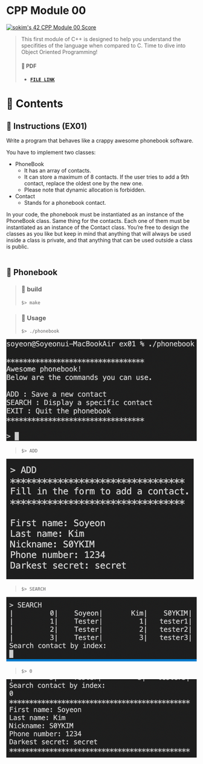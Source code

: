 # CPP Module 00

[![sokim's 42 CPP Module 00 Score](https://badge42.vercel.app/api/v2/cl1sxc9pb003009jgq7f86utb/project/2612594)](https://github.com/JaeSeoKim/badge42)

> This first module of C++ is designed to help you understand the specifities of the language when compared to C. Time to dive into Object Oriented Programming!
>
> #### 📝 PDF
>
> - [**`FILE LINK`**](https://github.com/JaeSeoKim/42cursus/42cursus/blob/master/pdf/en.subject-C++-Module00.pdf)


# 🚀 Contents

## 🚩 Instructions (EX01)

Write a program that behaves like a crappy awesome phonebook software.

You have to implement two classes:
- PhoneBook
  - It has an array of contacts.
  - It can store a maximum of 8 contacts. If the user tries to add a 9th contact, replace the oldest one by the new one.
  - Please note that dynamic allocation is forbidden.
- Contact
  - Stands for a phonebook contact.

In your code, the phonebook must be instantiated as an instance of the PhoneBook class.
Same thing for the contacts.
Each one of them must be instantiated as an instance of the Contact class.
You’re free to design the classes as you like but keep in mind that anything that will always be used inside a class is private, and that anything that can be
used outside a class is public.
</br>
</br>

## 🚩 Phonebook

> ### 🚀 build
>
> ```shell
> $> make
> ```

> ### 🔖 Usage
>
> ```shell
> $> ./phonebook
> ```
![image](https://github.com/S0YKIM/42-SEOUL/blob/main/CPP/module-00/img/%EC%8A%A4%ED%81%AC%EB%A6%B0%EC%83%B7%202022-07-22%20%EC%98%A4%ED%9B%84%204.53.05.png)

> ```shell
> $> ADD
> ```
![image](https://github.com/S0YKIM/42-SEOUL/blob/main/CPP/module-00/img/%EC%8A%A4%ED%81%AC%EB%A6%B0%EC%83%B7%202022-07-22%20%EC%98%A4%ED%9B%84%204.58.57.png)

> ```shell
> $> SEARCH
> ```
![image](https://github.com/S0YKIM/42-SEOUL/blob/main/CPP/module-00/img/%EC%8A%A4%ED%81%AC%EB%A6%B0%EC%83%B7%202022-07-22%20%EC%98%A4%ED%9B%84%205.00.26.png)

> ```shell
> $> 0
> ```
![image](https://github.com/S0YKIM/42-SEOUL/blob/main/CPP/module-00/img/%EC%8A%A4%ED%81%AC%EB%A6%B0%EC%83%B7%202022-07-22%20%EC%98%A4%ED%9B%84%205.00.41.png)


